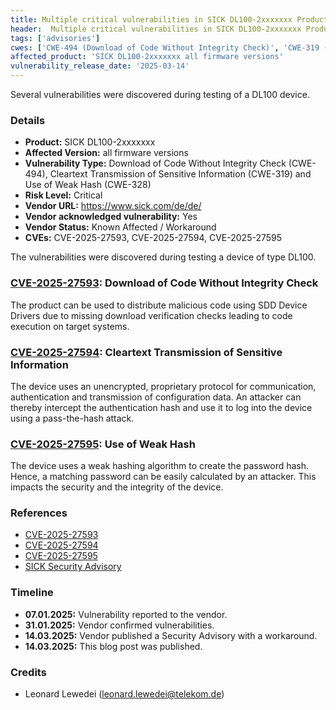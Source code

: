 ```yaml
---
title: Multiple critical vulnerabilities in SICK DL100-2xxxxxxx Products
header:  Multiple critical vulnerabilities in SICK DL100-2xxxxxxx Products
tags: ['advisories']
cwes: ['CWE-494 (Download of Code Without Integrity Check)', 'CWE-319 (Cleartext Transmission of Sensitive Information)', 'CWE-328 (Use of Weak Hash)']
affected_product: 'SICK DL100-2xxxxxxx all firmware versions'
vulnerability_release_date: '2025-03-14'
---
```


Several vulnerabilities were discovered during testing of a DL100 device.<!--more-->

### Details

* **Product:** SICK DL100-2xxxxxxx
* **Affected Version:** all firmware versions
* **Vulnerability Type:** Download of Code Without Integrity Check (CWE-494), Cleartext Transmission of Sensitive Information (CWE-319) and Use of Weak Hash (CWE-328)
* **Risk Level:** Critical
* **Vendor URL:** https://www.sick.com/de/de/
* **Vendor acknowledged vulnerability:** Yes
* **Vendor Status:** Known Affected / Workaround
* **CVEs:** CVE-2025-27593, CVE-2025-27594, CVE-2025-27595

The vulnerabilities were discovered during testing a device of type DL100.

### [CVE-2025-27593](https://www.cve.org/CVERecord?id=CVE-2025-27593): Download of Code Without Integrity Check

The product can be used to distribute malicious code using SDD Device Drivers
due to missing download verification checks leading to code execution on target systems.

### [CVE-2025-27594](https://www.cve.org/CVERecord?id=CVE-2025-27594): Cleartext Transmission of Sensitive Information

The device uses an unencrypted, proprietary protocol for communication, authentication and transmission of configuration data. An attacker can thereby intercept the authentication hash and use it to log into the device using a pass-the-hash attack.

### [CVE-2025-27595](https://www.cve.org/CVERecord?id=CVE-2025-27595): Use of Weak Hash

The device uses a weak hashing algorithm to create the password hash. Hence, a matching password can be easily calculated by an attacker. This impacts the security and the integrity of the device.

### References

- [CVE-2025-27593](https://www.cve.org/CVERecord?id=CVE-2025-27593)
- [CVE-2025-27594](https://www.cve.org/CVERecord?id=CVE-2025-27594)
- [CVE-2025-27595](https://www.cve.org/CVERecord?id=CVE-2025-27595)
- [SICK Security Advisory](https://www.sick.com/.well-known/csaf/white/2025/sca-2025-0004.pdf)

### Timeline

* **07.01.2025:** Vulnerability reported to the vendor.
* **31.01.2025:** Vendor confirmed vulnerabilities.
* **14.03.2025:** Vendor published a Security Advisory with a workaround.
* **14.03.2025:** This blog post was published.

### Credits

* Leonard Lewedei (<leonard.lewedei@telekom.de>)